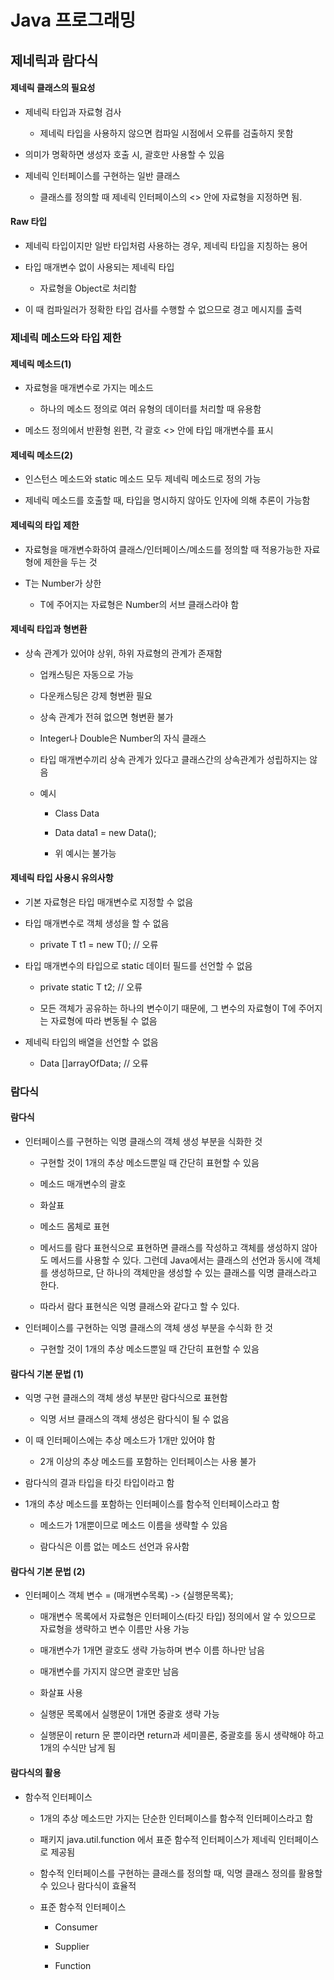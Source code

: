 # Java 프로그래밍

## 제네릭과 람다식

#### 제네릭 클래스의 필요성

- 제네릭 타입과 자료형 검사
  
  - 제네릭 타입을 사용하지 않으면 컴파일 시점에서 오류를 검출하지 못함

- 의미가 명확하면 생성자 호출 시, 괄호만 사용할 수 있음

- 제네릭 인터페이스를 구현하는 일반 클래스
  
  - 클래스를 정의할 때 제네릭 인터페이스의 <> 안에 자료형을 지정하면 됨.

#### Raw 타입

- 제네릭 타입이지만 일반 타입처럼 사용하는 경우, 제네릭 타입을 지칭하는 용어

- 타입 매개변수 없이 사용되는 제네릭 타입
  
  - 자료형을 Object로 처리함

- 이 때 컴파일러가 정확한 타입 검사를 수행할 수 없으므로 경고 메시지를 출력

### 제네릭 메소드와 타입 제한

#### 제네릭 메소드(1)

- 자료형을 매개변수로 가지는 메소드
  
  - 하나의 메소드 정의로 여러 유형의 데이터를 처리할 때 유용함

- 메소드 정의에서 반환형 왼편, 각 괄호 <> 안에 타입 매개변수를 표시

#### 제네릭 메소드(2)

- 인스턴스 메소드와 static 메소드 모두 제네릭 메소드로 정의 가능

- 제네릭 메소드를 호출할 때, 타입을 명시하지 않아도 인자에 의해 추론이 가능함

#### 제네릭의 타입 제한

- 자료형을 매개변수화하여 클래스/인터페이스/메소드를 정의할 때 적용가능한 자료형에 제한을 두는 것

- <T extends Number> T는 Number가 상한
  
  - T에 주어지는 자료형은 Number의 서브 클래스라야 함

#### 제네릭 타입과 형변환

- 상속 관계가 있어야 상위, 하위 자료형의 관계가 존재함
  
  - 업캐스팅은 자동으로 가능
  
  - 다운캐스팅은 강제 형변환 필요
  
  - 상속 관계가 전혀 없으면 형변환 불가
  
  - Integer나 Double은 Number의 자식 클래스
  
  - 타입 매개변수끼리 상속 관계가 있다고 클래스간의 상속관계가 성립하지는 않음
  
  - 예시
    
    - Class Data<T>
    
    - Data<Number> data1 = new Data<Integer>();
    
    - 위 예시는 불가능

#### 제네릭 타입 사용시 유의사항

- 기본 자료형은 타입 매개변수로 지정할 수 없음

- 타입 매개변수로 객체 생성을 할 수 없음
  
  - private T t1 = new T(); // 오류

- 타입 매개변수의 타입으로 static 데이터 필드를 선언할 수 없음
  
  - private static T t2; // 오류
  
  - 모든 객체가 공유하는 하나의 변수이기 때문에, 그 변수의 자료형이 T에 주어지는 자료형에 따라 변동될 수 없음

- 제네릭 타입의 배열을  선언할 수 없음
  
  - Data <Integer>[]arrayOfData; // 오류

### 람다식

#### 람다식

- 인터페이스를 구현하는 익명 클래스의 객체 생성 부분을 식화한 것
  
  - 구현할 것이 1개의 추상 메소드뿐일 때 간단히 표현할 수 있음
  
  - 메소드 매개변수의 괄호
  
  - 화살표
  
  - 메소드 몸체로 표현
  
  - 메서드를 람다 표현식으로 표현하면 클래스를 작성하고 객체를 생성하지 않아도 메서드를 사용할 수 있다. 그런데 Java에서는 클래스의 선언과 동시에 객체를 생성하므로, 단 하나의 객체만을 생성할 수 있는 클래스를 익명 클래스라고 한다.
  
  - 따라서 람다 표현식은 익명 클래스와 같다고 할 수 있다.

- 인터페이스를 구현하는 익명 클래스의 객체 생성 부분을 수식화 한 것
  
  - 구현할 것이 1개의 추상 메소드뿐일 때 간단히 표현할 수 있음

#### 람다식 기본 문법 (1)

- 익명 구현 클래스의 객체 생성 부분만 람다식으로 표현함
  
  - 익명 서브 클래스의 객체 생성은 람다식이 될 수 없음

- 이 때 인터페이스에는 추상 메소드가 1개만 있어야 함
  
  - 2개 이상의 추상 메소드를 포함하는 인터페이스는 사용 불가

- 람다식의 결과 타입을 타깃 타입이라고 함

- 1개의 추상 메소드를 포함하는 인터페이스를 함수적 인터페이스라고 함
  
  - 메소드가 1개뿐이므로 메소드 이름을 생략할 수 있음
  
  - 람다식은 이름 없는 메소드 선언과 유사함

#### 람다식 기본 문법 (2)

- 인터페이스 객체 변수 = (매개변수목록) -> {실행문목록};
  
  - 매개변수 목록에서 자료형은 인터페이스(타깃 타입) 정의에서 알 수 있으므로 자료형을 생략하고 변수 이름만 사용 가능
  
  - 매개변수가 1개면 괄호도 생략 가능하며 변수 이름 하나만 남음
  
  - 매개변수를 가지지 않으면 괄호만 남음
  
  - 화살표 사용
  
  - 실행문 목록에서 실행문이 1개면 중괄호 생략 가능
  
  - 실행문이 return 문 뿐이라면 return과 세미콜론, 중괄호를 동시 생략해야 하고 1개의 수식만 남게 됨

#### 람다식의 활용

- 함수적 인터페이스
  
  - 1개의 추상 메소드만 가지는 단순한 인터페이스를 함수적 인터페이스라고 함
  
  - 패키지 java.util.function 에서 표준 함수적 인터페이스가 제네릭 인터페이스로 제공됨
  
  - 함수적 인터페이스를 구현하는 클래스를 정의할 때, 익명 클래스 정의를 활용할 수 있으나 람다식이 효율적
  
  - 표준 함수적 인터페이스
    
    - Consumer
    
    - Supplier
    
    - Function
